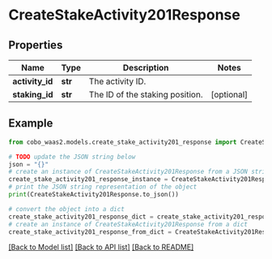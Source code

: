 # CreateStakeActivity201Response


## Properties

Name | Type | Description | Notes
------------ | ------------- | ------------- | -------------
**activity_id** | **str** | The activity ID. | 
**staking_id** | **str** | The ID of the staking position. | [optional] 

## Example

```python
from cobo_waas2.models.create_stake_activity201_response import CreateStakeActivity201Response

# TODO update the JSON string below
json = "{}"
# create an instance of CreateStakeActivity201Response from a JSON string
create_stake_activity201_response_instance = CreateStakeActivity201Response.from_json(json)
# print the JSON string representation of the object
print(CreateStakeActivity201Response.to_json())

# convert the object into a dict
create_stake_activity201_response_dict = create_stake_activity201_response_instance.to_dict()
# create an instance of CreateStakeActivity201Response from a dict
create_stake_activity201_response_from_dict = CreateStakeActivity201Response.from_dict(create_stake_activity201_response_dict)
```
[[Back to Model list]](../README.md#documentation-for-models) [[Back to API list]](../README.md#documentation-for-api-endpoints) [[Back to README]](../README.md)


